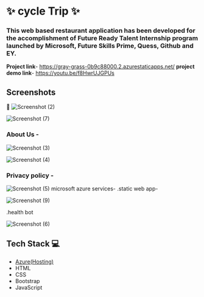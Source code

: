 # ✨ cycle Trip ✨



### This web based restaurant application has been developed for the accomplishment of Future Ready Talent Internship program launched by Microsoft, Future Skills Prime, Quess, Github and EY.


**Project link**- https://gray-grass-0b9c88000.2.azurestaticapps.net/
**project demo link**- https://youtu.be/f8HwrUJGPUs
## Screenshots

 📸
![Screenshot (2)](https://user-images.githubusercontent.com/118349312/209910136-2874ad7a-1421-4d42-a0d7-fd8d026fe7e7.png)



   ![Screenshot (7)](https://user-images.githubusercontent.com/118349312/209910303-45f1db76-fbd0-456e-9902-d50c3eb0ef7c.png)


### About Us -



![Screenshot (3)](https://user-images.githubusercontent.com/118349312/209910154-1a5b80dc-bd93-4a62-9cac-283db44aeab5.png)

![Screenshot (4)](https://user-images.githubusercontent.com/118349312/209910177-98532cc3-a870-4512-b196-dce489c60723.png)

### Privacy policy -


![Screenshot (5)](https://user-images.githubusercontent.com/118349312/209910220-11961d77-6498-4af3-9160-4e5a05c30a53.png)
microsoft azure services-
.static web app-



![Screenshot (9)](https://user-images.githubusercontent.com/118349312/209910925-8b42f1e2-0112-4fcc-a41b-d9ca68b3f33c.png)



.health bot


![Screenshot (6)](https://user-images.githubusercontent.com/118349312/209910909-5cf55f99-1b12-4484-9787-db3ef48a361b.png)

## Tech Stack 💻

- [Azure(Hosting)](https://azure.microsoft.com/en-in/features/azure-portal/)
- HTML
- CSS
- Bootstrap
- JavaScript

